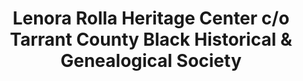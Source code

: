 ---
layout: repo
title: "Lenora Rolla Heritage Center c/o Tarrant County Black Historical & Genealogical Society"
id: 16775
permalink: repos/16775/
---